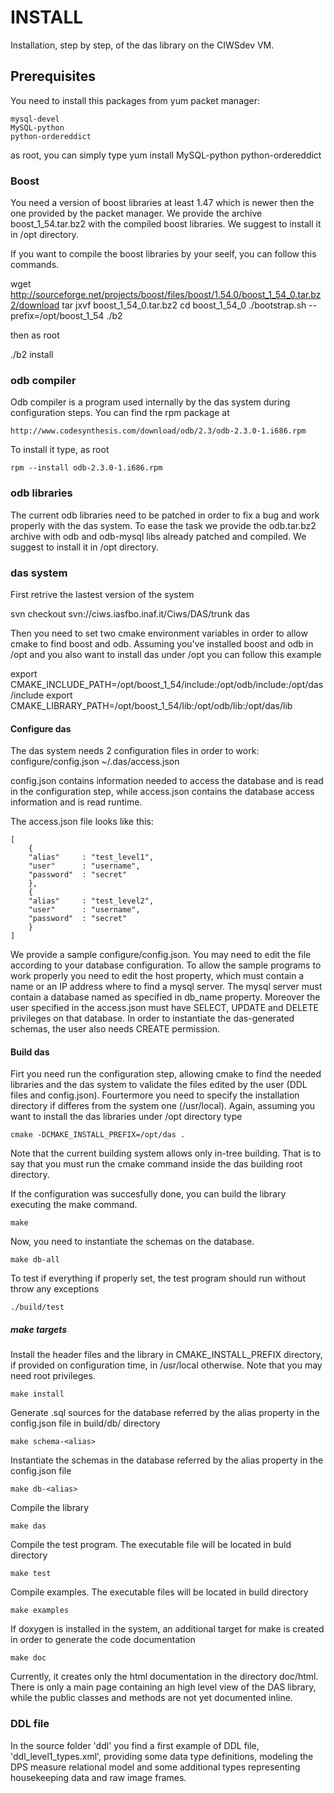 INSTALL
=======

Installation, step by step, of the das library on the CIWSdev VM.


Prerequisites
-------------

You need to install this packages from yum packet manager:

    mysql-devel
    MySQL-python
    python-ordereddict

as root, you can simply type
    yum install MySQL-python python-ordereddict

### Boost ###

You need a version of boost libraries at least 1.47 which is newer then the one provided by the packet
manager. We provide the archive boost_1_54.tar.bz2 with the compiled boost libraries.
We suggest to install it in /opt directory.

If you want to compile the boost libraries by your seelf, you can follow this commands.
    
   wget http://sourceforge.net/projects/boost/files/boost/1.54.0/boost_1_54_0.tar.bz2/download
   tar jxvf boost_1_54_0.tar.bz2 
   cd boost_1_54_0
   ./bootstrap.sh --prefix=/opt/boost_1_54
   ./b2

then as root

   ./b2 install


### odb compiler ###

Odb compiler is a program used internally by the das system during configuration steps.
You can find the rpm package at
    
	http://www.codesynthesis.com/download/odb/2.3/odb-2.3.0-1.i686.rpm

To install it type, as root

    rpm --install odb-2.3.0-1.i686.rpm


### odb libraries ###

The current odb libraries need to be patched in order to fix a bug and work properly with the das system.
To ease the task we provide the odb.tar.bz2 archive with odb and odb-mysql libs already patched
and compiled. We suggest to install it in /opt directory.


### das system ###

First retrive the lastest version of the system

   svn checkout svn://ciws.iasfbo.inaf.it/Ciws/DAS/trunk das

Then you need to set two cmake environment variables in order to allow cmake to find boost and odb.
Assuming you've installed boost and odb in /opt and you also want to install das under /opt you can
follow this example

   export CMAKE_INCLUDE_PATH=/opt/boost_1_54/include:/opt/odb/include:/opt/das/include
   export CMAKE_LIBRARY_PATH=/opt/boost_1_54/lib:/opt/odb/lib:/opt/das/lib


#### Configure das  ####

The das system needs 2 configuration files in order to work:
    configure/config.json
    ~/.das/access.json

config.json contains information needed to access the database and is read in the configuration step,
while access.json contains the database access information and is read runtime.

The access.json file looks like this:

    [
        {
	    "alias"     : "test_level1",
	    "user"      : "username",
	    "password"  : "secret"
    	},
    	{
	    "alias"     : "test_level2",
	    "user"      : "username",
	    "password"  : "secret"
        }
    ]


We provide a sample configure/config.json. You may need to edit the file according to your database
configuration. To allow the sample programs to work properly you need to edit the host property,
which must contain a name or an IP address where to find a mysql server.
The mysql server must contain a database named as specified in db_name property. Moreover the user
specified in the access.json must have SELECT, UPDATE and DELETE privileges on that database.
In order to instantiate the das-generated schemas, the user also needs CREATE permission.


#### Build das ####

Firt you need run the configuration step, allowing cmake to find the needed libraries and the das system
to validate the files edited by the user (DDL files and config.json). Fourtermore you need to specify 
the installation directory if differes from the system one (/usr/local).
Again, assuming you want to install the das libraries under /opt directory type
       
    cmake -DCMAKE_INSTALL_PREFIX=/opt/das .

Note that the current building system allows only in-tree building. That is to say that you must run
the cmake command inside the das building root directory.

If the configuration was succesfully done, you can build the library executing the make command.

    make

Now, you need to instantiate the schemas on the database.

    make db-all

To test if everything if properly set, the test program should run without throw any exceptions

    ./build/test


##### make targets #####
Install the header files and the library in CMAKE_INSTALL_PREFIX directory, if provided on configuration
time, in /usr/local otherwise. Note that you may need root privileges.

    make install

Generate .sql sources for the database referred by the alias property in the config.json file in 
build/db/<alias> directory

    make schema-<alias>

Instantiate the schemas in the database referred by the alias property in the config.json file

    make db-<alias>

Compile the library
    
    make das

Compile the test program. The executable file will be located in buld directory

    make test

Compile examples. The executable files will be located in build directory

    make examples

If doxygen is installed in the system, an additional target for make is created in order to generate the 
code documentation

    make doc

Currently, it creates only the html documentation in the directory doc/html. There is only a main page
containing an high level view of the DAS library, while the public classes and methods are not yet 
documented inline.


### DDL file ###
In the source folder 'ddl' you find a first example of DDL file, 'ddl_level1_types.xml', providing
some data type definitions, modeling the DPS measure relational model and some additional types
representing housekeeping data and raw image frames.
